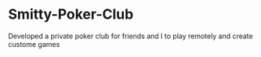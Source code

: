 # Smitty-Poker-Club
Developed a private poker club for friends and I to play remotely and create custome games
